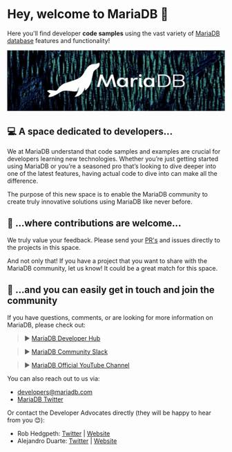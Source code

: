 # Hey, welcome to MariaDB 👋

Here you'll find developer **code samples** using the vast variety of [MariaDB database](https://mariadb.com) features and functionality!

![Tux, the Linux mascot](mariadb-banner.png)

## 💻 A space dedicated to developers...

We at MariaDB understand that code samples and examples are crucial for developers learning new technologies. Whether you’re just getting started using MariaDB or you’re a seasoned pro that’s looking to dive deeper into one of the latest features, having actual code to dive into can make all the difference.

The purpose of this new space is to enable the MariaDB community to create truly innovative solutions using MariaDB like never before.

## 🤝 ...where contributions are welcome...

We truly value your feedback. Please send your [PR's](https://docs.github.com/en/pull-requests/collaborating-with-pull-requests/proposing-changes-to-your-work-with-pull-requests/about-pull-requests) and issues directly to the projects in this space.

And not only that! If you have a project that you want to share with the MariaDB community, let us know! It could be a great match for this space.

## 🦭 ...and you can easily get in touch and join the community 

If you have questions, comments, or are looking for more information on MariaDB, please check out:

> ► [MariaDB Developer Hub](https://mariadb.com/developers)

> ► [MariaDB Community Slack](https://r.mariadb.com/join-community-slack)

> ► [MariaDB Official YouTube Channel](https://youtube.com/mariadb)

You can also reach out to us via:

* [developers@mariadb.com](mailto:developers@mariadb.com)
* [MariaDB Twitter](https://twitter.com/mariadb)

Or contact the Developer Advocates directly (they will be happy to hear from you 😊):

* Rob Hedgpeth: [Twitter](https://twitter.com/probablyrealrob) | [Website](https://probablyrealrob.com)
* Alejandro Duarte: [Twitter](https://twitter.com/alejandro_du) | [Website](https://www.programmingbrain.com)